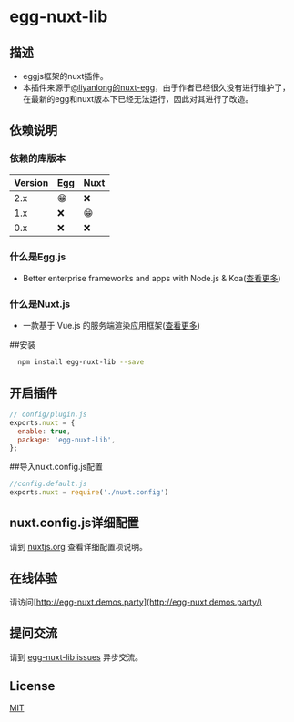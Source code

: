 # egg-nuxt-lib
## 描述
- eggjs框架的nuxt插件。
- 本插件来源于[@liyanlong的nuxt-egg](https://github.com/liyanlong/nuxt-egg)，由于作者已经很久没有进行维护了，在最新的egg和nuxt版本下已经无法运行，因此对其进行了改造。
<!--
The Nuxt plugin for eggjs.
-->

## 依赖说明

### 依赖的库版本

Version | Egg | Nuxt
--- | --- | ---
2.x | 😁 |  ❌
1.x | ❌ |  😁
0.x | ❌ |  ❌

### 什么是Egg.js

- Better enterprise frameworks and apps with Node.js & Koa([查看更多](https://eggjs.org/zh-cn/intro/))

### 什么是Nuxt.js
- 一款基于 Vue.js 的服务端渲染应用框架([查看更多](https://nuxtjs.org/guide))
<!--

如果有依赖其它插件，请在这里特别说明。如

- egg.js
- nuxt.js

-->
##安装
```bash
  npm install egg-nuxt-lib --save
```

## 开启插件

```javascript
// config/plugin.js
exports.nuxt = {
  enable: true,
  package: 'egg-nuxt-lib',
};
```

##导入nuxt.config.js配置
```javascript
//config.default.js
exports.nuxt = require('./nuxt.config')
```

## nuxt.config.js详细配置

请到 [nuxtjs.org](https://nuxtjs.org/guide/configuration) 查看详细配置项说明。


## 在线体验
请访问[http://egg-nuxt.demos.party](http://egg-nuxt.demos.party/)

## 提问交流

请到 [egg-nuxt-lib issues](https://github.com/doubi-NO1/egg-nuxt/issues) 异步交流。
## License

[MIT](LICENSE)

